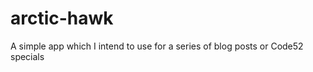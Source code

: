 arctic-hawk
===========

A simple app which I intend to use for a series of blog posts or Code52 specials